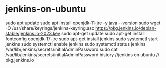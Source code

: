 # jenkins-on-ubuntu
sudo apt update
sudo apt install openjdk-11-jre -y
java --version
sudo wget -O /usr/share/keyrings/jenkins-keyring.asc     https://pkg.jenkins.io/debian-stable/jenkins.io-2023.key
sudo apt-get update
sudo apt-get install fontconfig openjdk-17-jre
sudo apt-get install jenkins
sudo systemctl start jenkins
sudo systemctl enable jenkins
sudo systemctl status jenkins
/var/lib/jenkins/secrets/initialAdminPassword
sudo cat /var/lib/jenkins/secrets/initialAdminPassword
history
//jenkins on ubuntu // pkg.jenkins.io

